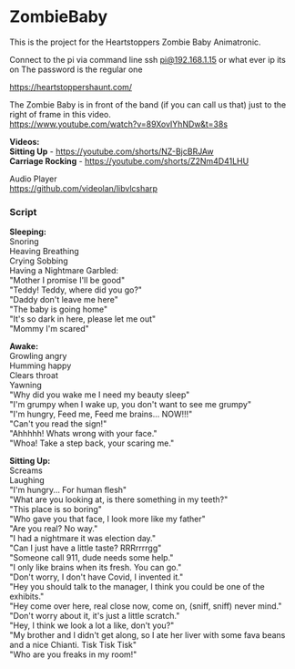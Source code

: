 # ZombieBaby

This is the project for the Heartstoppers Zombie Baby Animatronic.  

Connect to the pi via command line
ssh pi@192.168.1.15 or what ever ip its on
The password is the regular one
  
https://heartstoppershaunt.com/  

The Zombie Baby is in front of the band (if you can call us that) just to the right of frame in this video.   
https://www.youtube.com/watch?v=89XovIYhNDw&t=38s   
   
**Videos:**     
**Sitting Up** - https://youtube.com/shorts/NZ-BjcBRJAw  
**Carriage Rocking** - https://youtube.com/shorts/Z2Nm4D41LHU  

Audio Player   
https://github.com/videolan/libvlcsharp         
    
### Script   
   
**Sleeping:**    
Snoring  
Heaving Breathing  
Crying Sobbing   
Having a Nightmare Garbled:   
"Mother I promise I'll be good"     
"Teddy! Teddy, where did you go?"   
"Daddy don't leave me here"   
"The baby is going home"    
"It's so dark in here, please let me out"    
"Mommy I'm scared"   
  
**Awake:**   
Growling angry   
Humming happy   
Clears throat    
Yawning    
"Why did you wake me I need my beauty sleep"    
"I'm grumpy when I wake up, you don't want to see me grumpy"   
"I'm hungry, Feed me, Feed me brains... NOW!!!"   
"Can't you read the sign!"   
"Ahhhhh! Whats wrong with your face."   
"Whoa! Take a step back, your scaring me."    
     
**Sitting Up:**   
Screams  
Laughing   
"I'm hungry… For human flesh"    
"What are you looking at, is there something in my teeth?"     
"This place is so boring"      
"Who gave you that face, I look more like my father"      
"Are you real? No way."   
"I had a nightmare it was election day."    
"Can I just have a little taste? RRRrrrrgg"   
"Someone call 911, dude needs some help."     
"I only like brains when its fresh. You can go."    
"Don't worry, I don't have Covid, I invented it."   
"Hey you should talk to the manager, I think you could be one of the exhibits."   
"Hey come over here, real close now, come on, (sniff, sniff) never mind."   
"Don't worry about it, it's just a little scratch."   
"Hey, I think we look a lot a like, don't you?"   
"My brother and I didn't get along, so I ate her liver with some fava beans and a nice Chianti. Tisk Tisk Tisk"  
"Who are you freaks in my room!"  
